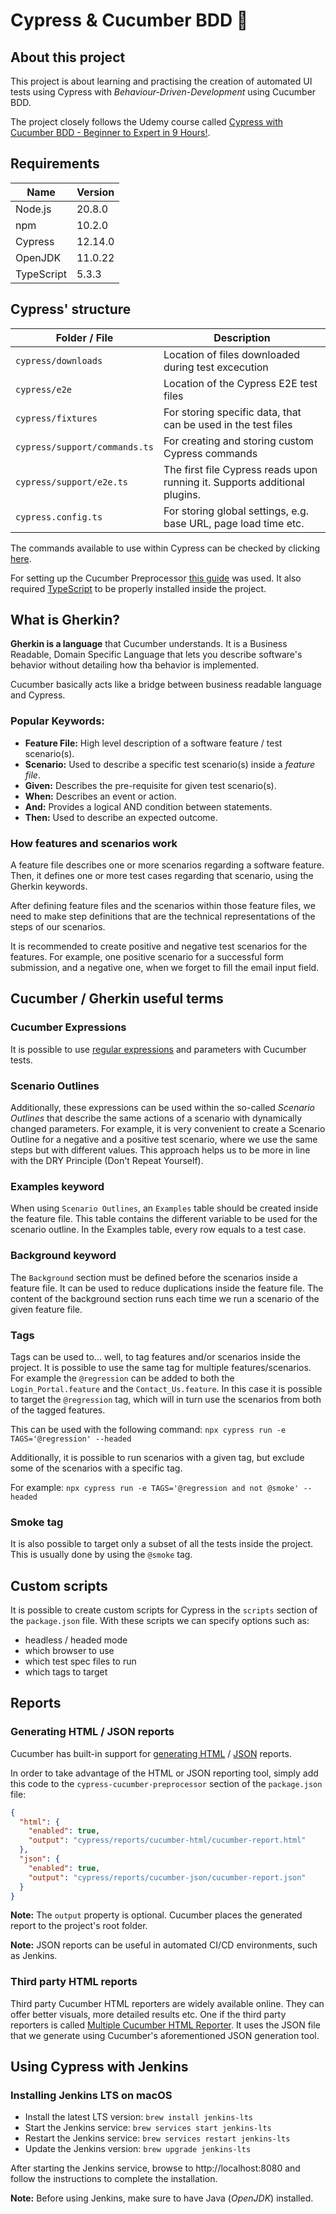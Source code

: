 # Cypress & Cucumber BDD 🤖

## About this project

This project is about learning and practising the creation of automated UI tests using
Cypress with _Behaviour-Driven-Development_ using Cucumber BDD.

The project closely follows the Udemy course called
[Cypress with Cucumber BDD - Beginner to Expert in 9 Hours!](https://www.udemy.com/course/cypress-with-cucumber-bdd-beginner-to-expert-in-9-hours).

## Requirements

| Name       | Version |
| ---------- | ------- |
| Node.js    | 20.8.0  |
| npm        | 10.2.0  |
| Cypress    | 12.14.0 |
| OpenJDK    | 11.0.22 |
| TypeScript | 5.3.3   |

## Cypress' structure

| Folder / File                 | Description                                                                |
| ----------------------------- | -------------------------------------------------------------------------- |
| `cypress/downloads`           | Location of files downloaded during test excecution                        |
| `cypress/e2e`                 | Location of the Cypress E2E test files                                     |
| `cypress/fixtures`            | For storing specific data, that can be used in the test files              |
| `cypress/support/commands.ts` | For creating and storing custom Cypress commands                           |
| `cypress/support/e2e.ts`      | The first file Cypress reads upon running it. Supports additional plugins. |
| `cypress.config.ts`           | For storing global settings, e.g. base URL, page load time etc.            |

The commands available to use within Cypress can be checked by clicking
[here](https://docs.cypress.io/api/table-of-contents).

For setting up the Cucumber Preprocessor
[this guide](https://github.com/badeball/cypress-cucumber-preprocessor/blob/master/docs/quick-start.md) was used.
It also required [TypeScript](https://docs.cypress.io/guides/tooling/typescript-support#Install-TypeScript) to be properly installed inside the project.

## What is Gherkin?

**Gherkin is a language** that Cucumber understands. It is a Business Readable,
Domain Specific Language that lets you describe software's behavior without
detailing how tha behavior is implemented.

Cucumber basically acts like a bridge between business readable language and Cypress.

### Popular Keywords:

- **Feature File:** High level description of a software feature / test scenario(s).
- **Scenario:** Used to describe a specific test scenario(s) inside a _feature file_.
- **Given:** Describes the pre-requisite for given test scenario(s).
- **When:** Describes an event or action.
- **And:** Provides a logical AND condition between statements.
- **Then:** Used to describe an expected outcome.

### How features and scenarios work

A feature file describes one or more scenarios regarding a software feature. Then,
it defines one or more test cases regarding that scenario, using the Gherkin keywords.

After defining feature files and the scenarios within those feature files, we need to
make step definitions that are the technical representations of the steps of our scenarios.

It is recommended to create positive and negative test scenarios for the features.
For example, one positive scenario for a successful form submission, and a negative one,
when we forget to fill the email input field.

## Cucumber / Gherkin useful terms

### Cucumber Expressions

It is possible to use [regular expressions](https://github.com/cucumber/cucumber-expressions#readme)
and parameters with Cucumber tests.

### Scenario Outlines

Additionally, these expressions can be used within the so-called _Scenario Outlines_ that
describe the same actions of a scenario with dynamically changed parameters. For example, it
is very convenient to create a Scenario Outline for a negative and a positive test scenario,
where we use the same steps but with different values. This approach helps us to be more in
line with the DRY Principle (Don't Repeat Yourself).

### Examples keyword

When using `Scenario Outlines`, an `Examples` table should be created inside the feature file.
This table contains the different variable to be used for the scenario outline. In the Examples
table, every row equals to a test case.

### Background keyword

The `Background` section must be defined before the scenarios inside a feature file. It can be used
to reduce duplications inside the feature file. The content of the background section runs each
time we run a scenario of the given feature file.

### Tags

Tags can be used to... well, to tag features and/or scenarios inside the project. It is possible to
use the same tag for multiple features/scenarios. For example the `@regression` can be added to
both the `Login_Portal.feature` and the `Contact_Us.feature`. In this case it is possible to
target the `@regression` tag, which will in turn use the scenarios from both of the tagged
features.

This can be used with the following command:
`npx cypress run -e TAGS='@regression' --headed`

Additionally, it is possible to run scenarios with a given tag, but exclude some of the
scenarios with a specific tag.

For example:
`npx cypress run -e TAGS='@regression and not @smoke' --headed`

### Smoke tag

It is also possible to target only a subset of all the tests inside the project. This is
usually done by using the `@smoke` tag.

## Custom scripts

It is possible to create custom scripts for Cypress in the `scripts` section of the
`package.json` file. With these scripts we can specify options such as:

- headless / headed mode
- which browser to use
- which test spec files to run
- which tags to target

## Reports

### Generating HTML / JSON reports

Cucumber has built-in support for
[generating HTML](https://github.com/badeball/cypress-cucumber-preprocessor/blob/master/docs/html-report.md) / [JSON](https://github.com/badeball/cypress-cucumber-preprocessor/blob/master/docs/json-report.md) reports.

In order to take advantage of the HTML or JSON reporting tool, simply add this code to the
`cypress-cucumber-preprocessor` section of the `package.json` file:

```json
{
  "html": {
    "enabled": true,
    "output": "cypress/reports/cucumber-html/cucumber-report.html"
  },
  "json": {
    "enabled": true,
    "output": "cypress/reports/cucumber-json/cucumber-report.json"
  }
}
```

**Note:** The `output` property is optional. Cucumber places the generated report to the
project's root folder.

**Note:** JSON reports can be useful in automated CI/CD environments, such as Jenkins.

### Third party HTML reports

Third party Cucumber HTML reporters are widely available online. They can offer better
visuals, more detailed results etc. One if the third party reporters is called
[Multiple Cucumber HTML Reporter](https://www.npmjs.com/package/multiple-cucumber-html-reporter).
It uses the JSON file that we generate using Cucumber's aforementioned JSON generation tool.

## Using Cypress with Jenkins

### Installing Jenkins LTS on macOS

- Install the latest LTS version: `brew install jenkins-lts`
- Start the Jenkins service: `brew services start jenkins-lts`
- Restart the Jenkins service: `brew services restart jenkins-lts`
- Update the Jenkins version: `brew upgrade jenkins-lts`

After starting the Jenkins service, browse to http://localhost:8080 and follow the
instructions to complete the installation.

**Note:** Before using Jenkins, make sure to have Java (_OpenJDK_) installed.
